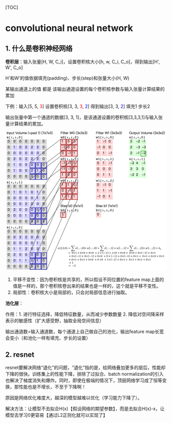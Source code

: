 [TOC]

# convolutional neural network

## 1. 什么是卷积神经网络

**卷积层**：输入张量[H, W, C_i]，设置卷积核大小[h, w, C_i, C_o]，得到输出[H', W', C_o]

H'和W‘的值依据填充(padding)、步长(step)和张量大小(H, W)

某输出通道上的值 都是 该输出通道设置的每个卷积核参数与输入张量计算结果的累加



下例：输入[5, 5, <span style="color:red">3</span>] 设置卷积核[3, 3, <span style="color:red">3</span>, <span style="color:blue">2</span>] 得到输出[3, 3, <span style="color:blue">2</span>] 填充1 步长2

输出张量中第一个通道的数据[3, 3, 1]，是该通道设置的卷积核[3,3,3,1]与输入张量计算结果的累加。

![网络解析（一）：LeNet-5详解](cnn.png)

1. 平移不变性：因为卷积核是共享的，所以假设不同位置的feature map上面的值是一样的，那个卷积核卷出来的结果也是一样的，这个就是平移不变性。
2. 局部性：卷积核大小是局部的，只会对局部信息进行抽取。



**池化层**：

作用：1. 进行特征选择，降低特征数量，从而减少参数数量  2. 降低对空间降采样表示的敏感性（扩大感受野，抽取全局空间信息）

输出通道数=输入通道数，每个通道上自己做自己的池化，输出feature map长宽会变小（和池化一样有填充、步长的设置）



## 2. resnet

resnet要解决网络“退化”的问题，“退化”指的是，给网络叠加更多的层后，性能却下降的很快。训练集上的性能下降，排除了过拟合、batch normalization的引入也解决了梯度消失和爆炸。同时，即使在极端的情况下，顶层网络学习成了恒等变换，那性能也是不增长，不至于下降啊！

原因是网络优化难度大，越深的模型越难以优化（学习能力下降了）。

解决方法：让模型不去拟合H(x)【假设网络的期望参数】，而是去拟合H(x)-x，让模型去学习0更容易【通过L2正则化就可以实现了】